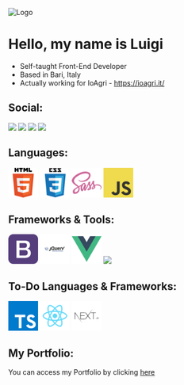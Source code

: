 ![Logo](https://luigip2404.github.io/Portfolio/img/logofooter2.png)

# Hello, my name is <b>Luigi</b>

* Self-taught Front-End Developer
* Based in Bari, Italy
* Actually working for IoAgri - https://ioagri.it/

## Social:
<a href="https://github.com/LuigiP2404"><img src="https://img.shields.io/badge/-LuigiP2404-%23181717?style=flat-square&logo=github" height="25"></a>
<a href="https://discord.com/"><img src="https://img.shields.io/badge/-Plat%232404-%232c2f33?style=flat-square&logo=discord" height="25"></a>
<a href="https://www.instagram.com/luigipaglionico/"><img src="https://img.shields.io/badge/-luigipaglionico-%232c2f33?style=flat-square&color=gray&logo=instagram" height="25"></a>
<a href="https://www.linkedin.com/in/luigi-paglionico-2551171b6/"><img src="https://img.shields.io/badge/-thaianebraga-blue?style=flat-square&logo=Linkedin&logoColor=white" height="25"></a>

## Languages:
<code><img height="60" src="https://github.com/github/explore/blob/main/topics/html/html.png?raw=true"></code>
<code><img height="60" src="https://github.com/github/explore/blob/main/topics/css/css.png?raw=true"></code>
<code><img height="60" src="https://github.com/github/explore/blob/main/topics/sass/sass.png?raw=true"></code>
<code><img height="60" src="https://github.com/github/explore/blob/main/topics/javascript/javascript.png?raw=true"></code>

## Frameworks & Tools:
<code><img height="60" src="https://github.com/github/explore/blob/main/topics/bootstrap/bootstrap.png?raw=true"></code>
<code><img height="60" src="https://github.com/github/explore/blob/main/topics/jquery/jquery.png?raw=true"></code>
<code><img height="60" src="https://github.com/github/explore/blob/main/topics/vue/vue.png?raw=true"></code>
<code><img height="60" src="https://githubusercontent.com/github/explore/main/topics/git/git.png"></code>

## To-Do Languages & Frameworks: 
<code><img height="60" src="https://github.com/github/explore/blob/main/topics/typescript/typescript.png?raw=true"></code>
<code><img height="60" src="https://github.com/github/explore/blob/main/topics/react/react.png?raw=true"></code>
<code><img height="60" src="https://github.com/github/explore/blob/main/topics/nextjs/nextjs.png?raw=true"></code>

## My Portfolio:
You can access my Portfolio by clicking <a href="luigip2404.github.io/Portfolio">here</a>
